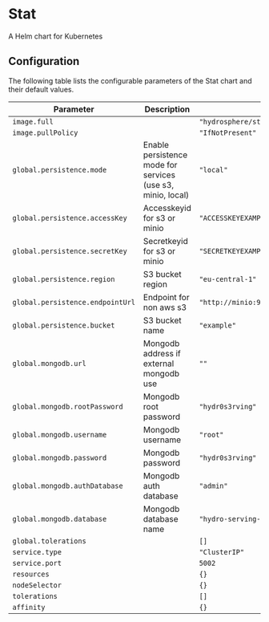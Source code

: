 
Stat
===========

A Helm chart for Kubernetes


## Configuration

The following table lists the configurable parameters of the Stat chart and their default values.

| Parameter                | Description             | Default        |
| ------------------------ | ----------------------- | -------------- |
| `image.full` |  | `"hydrosphere/stat:f72b0ceb5911bd249455e6cb7ae0d2e9d412cf1c"` |
| `image.pullPolicy` |  | `"IfNotPresent"` |
| `global.persistence.mode` | Enable persistence mode for services (use s3, minio, local) | `"local"` |
| `global.persistence.accessKey` | Accesskeyid for s3 or minio | `"ACCESSKEYEXAMPLE"` |
| `global.persistence.secretKey` | Secretkeyid for s3 or minio | `"SECRETKEYEXAMPLE"` |
| `global.persistence.region` | S3 bucket region | `"eu-central-1"` |
| `global.persistence.endpointUrl` | Endpoint for non aws s3 | `"http://minio:9000"` |
| `global.persistence.bucket` | S3 bucket name | `"example"` |
| `global.mongodb.url` | Mongodb address if external mongodb use | `""` |
| `global.mongodb.rootPassword` | Mongodb root password | `"hydr0s3rving"` |
| `global.mongodb.username` | Mongodb username | `"root"` |
| `global.mongodb.password` | Mongodb password | `"hydr0s3rving"` |
| `global.mongodb.authDatabase` | Mongodb auth database | `"admin"` |
| `global.mongodb.database` | Mongodb database name | `"hydro-serving-data-profiler"` |
| `global.tolerations` |  | `[]` |
| `service.type` |  | `"ClusterIP"` |
| `service.port` |  | `5002` |
| `resources` |  | `{}` |
| `nodeSelector` |  | `{}` |
| `tolerations` |  | `[]` |
| `affinity` |  | `{}` |





